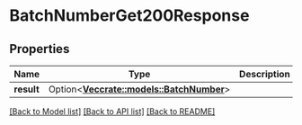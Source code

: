 # BatchNumberGet200Response

## Properties

Name | Type | Description | Notes
------------ | ------------- | ------------- | -------------
**result** | Option<[**Vec<crate::models::BatchNumber>**](batchNumber.md)> |  | [optional]

[[Back to Model list]](../README.md#documentation-for-models) [[Back to API list]](../README.md#documentation-for-api-endpoints) [[Back to README]](../README.md)


